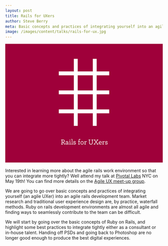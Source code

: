 ```yaml
---
layout: post
title: Rails for UXers
author: Steve Berry
meta: Basic concepts and practices of integrating yourself into an agile rails development team.
image: /images/content/talks/rails-for-ux.jpg
---
```


<img src="/images/content/talks/rails-for-ux.jpg" alt="Rails for user experience people" class="scale-with-grid"/>

<p>Interested in learning more about the agile rails work environment so that you can integrate more tightly? Well attend my talk at <a href="Pivotal Labs" target="blank">Pivotal Labs</a> NYC on May 19th! You can find more details on the <a href="http://www.meetup.com/Agile-Experience-Design/events/17281649/" target="blank">Agile UX meet-up group</a>.</p>

We are going to go over basic concepts and practices of integrating yourself (an agile UXer) into an agile rails development team. Market research and traditional user experience design are, by practice, waterfall methods. Ruby on rails development environments are almost all agile and finding ways to seamlessly contribute to the team can be difficult.

We will start by going over the basic concepts of Ruby on Rails, and highlight some best practices to integrate tightly either as a consultant or in-house talent. Handing off PSDs and going back to Photoshop are no longer good enough to produce the best digital experiences.

<script src="http://speakerdeck.com/embed/4ec48a8668de3300540029c4.js"></script>

